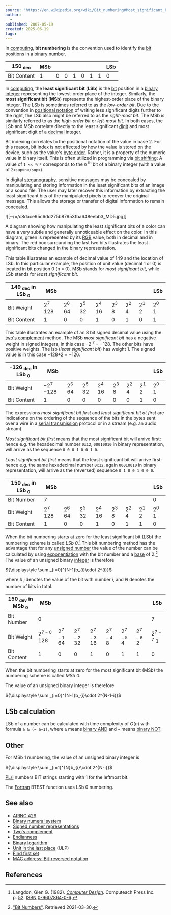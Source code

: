 ```yaml
---
source: "https://en.wikipedia.org/wiki/Bit_numbering#Most_significant_byte"
author:
  - 
published: 2007-05-19
created: 2025-06-19
tags:
---
```

In [computing](https://en.wikipedia.org/wiki/Computing "Computing"), **bit numbering** is the convention used to identify the [bit](https://en.wikipedia.org/wiki/Bit "Bit") positions in a [binary number](https://en.wikipedia.org/wiki/Binary_numeral_system "Binary numeral system").

| **150 <sub>dec</sub>** | MSb |  |  |  |  |  |  | LSb |
| --- | --- | --- | --- | --- | --- | --- | --- | --- |
| Bit Content | 1 | 0 | 0 | 1 | 0 | 1 | 1 | 0 |

In [computing](https://en.wikipedia.org/wiki/Computing "Computing"), the **least significant bit** (**LSb**) is the [bit](https://en.wikipedia.org/wiki/Bit "Bit") position in a [binary](https://en.wikipedia.org/wiki/Binary_numeral_system "Binary numeral system") [integer](https://en.wikipedia.org/wiki/Integer_\(computer_science\) "Integer (computer science)") representing the lowest-order place of the integer. Similarly, the **most significant bit** (**MSb**) represents the highest-order place of the binary integer. The LSb is sometimes referred to as the *low-order bit*. Due to the convention in [positional notation](https://en.wikipedia.org/wiki/Positional_notation "Positional notation") of writing less significant digits further to the right, the LSb also might be referred to as the *right-most bit*. The MSb is similarly referred to as the *high-order bit* or *left-most bit*. In both cases, the LSb and MSb correlate directly to the least significant [digit](https://en.wikipedia.org/wiki/Numerical_digit "Numerical digit") and most significant digit of a [decimal](https://en.wikipedia.org/wiki/Decimal "Decimal") integer.

Bit indexing correlates to the positional notation of the value in base 2. For this reason, bit index is not affected by how the value is stored on the device, such as the value's [byte order](https://en.wikipedia.org/wiki/Endianness "Endianness"). Rather, it is a property of the numeric value in binary itself. This is often utilized in programming via [bit shifting](https://en.wikipedia.org/wiki/Bitwise_operation#Bit_shifts "Bitwise operation"): A value of `1 << *n*` corresponds to the *n* <sup>th</sup> bit of a binary integer (with a value of `2<sup>n</sup>`).

In digital [steganography](https://en.wikipedia.org/wiki/Steganography "Steganography"), sensitive messages may be concealed by manipulating and storing information in the least significant bits of an image or a sound file. The user may later recover this information by extracting the least significant bits of the manipulated pixels to recover the original message. This allows the storage or transfer of digital information to remain concealed.

![[~/×/c8dace95c6dd275b87953fba648eebb3_MD5.jpg]]

A diagram showing how manipulating the least significant bits of a color can have a very subtle and generally unnoticeable effect on the color. In this diagram, green is represented by its [RGB](https://en.wikipedia.org/wiki/RGB "RGB") value, both in decimal and in binary. The red box surrounding the last two bits illustrates the least significant bits changed in the binary representation.

  

This table illustrates an example of decimal value of 149 and the location of LSb. In this particular example, the position of unit value (decimal 1 or 0) is located in bit position 0 (n = 0). MSb stands for *most significant bit*, while LSb stands for *least significant bit*.

| **149 <sub>dec</sub> in LSb <sub>0</sub>** | MSb |  |  |  |  |  |  | LSb |
| --- | --- | --- | --- | --- | --- | --- | --- | --- |
| Bit Weight | ${\displaystyle 2^{7}}$   128 | ${\displaystyle 2^{6}}$   64 | ${\displaystyle 2^{5}}$   32 | ${\displaystyle 2^{4}}$   16 | ${\displaystyle 2^{3}}$   8 | ${\displaystyle 2^{2}}$   4 | ${\displaystyle 2^{1}}$   2 | ${\displaystyle 2^{0}}$   1 |
| Bit Content | 1 | 0 | 0 | 1 | 0 | 1 | 0 | 1 |

This table illustrates an example of an 8 bit signed decimal value using the [two's complement](https://en.wikipedia.org/wiki/Two%27s_complement "Two's complement") method. The MSb *most significant bit* has a negative weight in signed integers, in this case −2 <sup>7</sup> = −128. The other bits have positive weights. The lsb (*least significant bit*) has weight 1. The signed value is in this case −128+2 = −126.

| **\-126 <sub>dec</sub> in LSb <sub>0</sub>** | MSb |  |  |  |  |  |  | LSb |
| --- | --- | --- | --- | --- | --- | --- | --- | --- |
| Bit Weight | ${\displaystyle -2^{7}}$   −128 | ${\displaystyle 2^{6}}$   64 | ${\displaystyle 2^{5}}$   32 | ${\displaystyle 2^{4}}$   16 | ${\displaystyle 2^{3}}$   8 | ${\displaystyle 2^{2}}$   4 | ${\displaystyle 2^{1}}$   2 | ${\displaystyle 2^{0}}$   1 |
| Bit Content | 1 | 0 | 0 | 0 | 0 | 0 | 1 | 0 |

The expressions *most significant bit first* and *least significant bit at first* are indications on the ordering of the sequence of the bits in the bytes sent over a wire in a [serial transmission](https://en.wikipedia.org/wiki/Serial_transmission "Serial transmission") protocol or in a stream (e.g. an audio stream).

*Most significant bit first* means that the most significant bit will arrive first: hence e.g. the hexadecimal number `0x12`, `00010010` in binary representation, will arrive as the sequence `0 0 0 1 0 0 1 0`.

*Least significant bit first* means that the least significant bit will arrive first: hence e.g. the same hexadecimal number `0x12`, again `00010010` in binary representation, will arrive as the (reversed) sequence `0 1 0 0 1 0 0 0`.

| **150 <sub>dec</sub> in LSb <sub>0</sub>** | MSb |  |  |  |  |  |  | LSb |
| --- | --- | --- | --- | --- | --- | --- | --- | --- |
| Bit Number | 7 |  |  |  |  |  |  | 0 |
| Bit Weight | ${\displaystyle 2^{7}}$   128 | ${\displaystyle 2^{6}}$   64 | ${\displaystyle 2^{5}}$   32 | ${\displaystyle 2^{4}}$   16 | ${\displaystyle 2^{3}}$   8 | ${\displaystyle 2^{2}}$   4 | ${\displaystyle 2^{1}}$   2 | ${\displaystyle 2^{0}}$   1 |
| Bit Content | 1 | 0 | 0 | 1 | 0 | 1 | 1 | 0 |

When the bit numbering starts at zero for the least significant bit (LSb) the numbering scheme is called *LSb 0*.[^1] This bit numbering method has the advantage that for any [unsigned number](https://en.wikipedia.org/wiki/Unsigned_number "Unsigned number") the value of the number can be calculated by using [exponentiation](https://en.wikipedia.org/wiki/Positional_notation#Exponentiation "Positional notation") with the bit number and a [base](https://en.wikipedia.org/wiki/Radix "Radix") of 2.[^2] The value of an unsigned binary [integer](https://en.wikipedia.org/wiki/Integer_\(computer_science\) "Integer (computer science)") is therefore

${\displaystyle \sum _{i=0}^{N-1}b_{i}\cdot 2^{i}}$

where *b <sub>i</sub>* denotes the value of the bit with number *i*, and *N* denotes the number of bits in total.

| **150 <sub>dev</sub> in MSb <sub>0</sub>** | MSb |  |  |  |  |  |  | LSb |
| --- | --- | --- | --- | --- | --- | --- | --- | --- |
| Bit Number | 0 |  |  |  |  |  |  | 7 |
| Bit Weight | ${\displaystyle 2^{7-0}}$   128 | ${\displaystyle 2^{7-1}}$   64 | ${\displaystyle 2^{7-2}}$   32 | ${\displaystyle 2^{7-3}}$   16 | ${\displaystyle 2^{7-4}}$   8 | ${\displaystyle 2^{7-5}}$   4 | ${\displaystyle 2^{7-6}}$   2 | ${\displaystyle 2^{7-7}}$   1 |
| Bit Content | 1 | 0 | 0 | 1 | 0 | 1 | 1 | 0 |

When the bit numbering starts at zero for the most significant bit (MSb) the numbering scheme is called *MSb 0*.

The value of an unsigned binary integer is therefore

${\displaystyle \sum _{i=0}^{N-1}b_{i}\cdot 2^{N-1-i}}$

## LSb calculation

LSb of a number can be calculated with time complexity of ${\displaystyle O(n)}$ with formula `a & (~ a+1)`, where `&` means [binary AND](https://en.wikipedia.org/wiki/Binary_AND "Binary AND") and `~` means [binary NOT](https://en.wikipedia.org/wiki/Binary_NOT "Binary NOT").

## Other

For MSb 1 numbering, the value of an unsigned binary integer is

${\displaystyle \sum _{i=1}^{N}b_{i}\cdot 2^{N-i}}$

[PL/I](https://en.wikipedia.org/wiki/PL/I "PL/I") numbers BIT strings starting with 1 for the leftmost bit.

The [Fortran](https://en.wikipedia.org/wiki/Fortran "Fortran") BTEST function uses LSb 0 numbering.

## See also

- [ARINC 429](https://en.wikipedia.org/wiki/ARINC_429 "ARINC 429")
- [Binary numeral system](https://en.wikipedia.org/wiki/Binary_numeral_system "Binary numeral system")
- [Signed number representations](https://en.wikipedia.org/wiki/Signed_number_representations "Signed number representations")
- [Two's complement](https://en.wikipedia.org/wiki/Two%27s_complement "Two's complement")
- [Endianness](https://en.wikipedia.org/wiki/Endianness "Endianness")
- [Binary logarithm](https://en.wikipedia.org/wiki/Binary_logarithm "Binary logarithm")
- [Unit in the last place](https://en.wikipedia.org/wiki/Unit_in_the_last_place "Unit in the last place") (ULP)
- [Find first set](https://en.wikipedia.org/wiki/Find_first_set "Find first set")
- [MAC address: Bit-reversed notation](https://en.wikipedia.org/wiki/MAC_address#Bit-reversed_notation "MAC address")

## References

[^1]: Langdon, Glen G. (1982). [*Computer Design*](https://archive.org/details/computerdesign00lang/page/52). Computeach Press Inc. p. [52](https://archive.org/details/computerdesign00lang/page/52). [ISBN](https://en.wikipedia.org/wiki/ISBN_\(identifier\) "ISBN (identifier)") [0-9607864-0-6](https://en.wikipedia.org/wiki/Special:BookSources/0-9607864-0-6 "Special:BookSources/0-9607864-0-6").

[^2]: ["Bit Numbers"](http://www.xcprod.com/titan/XCSB-DOC/bit_numbers.html). Retrieved 2021-03-30.